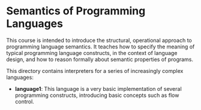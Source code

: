 # Semantics of Programming Languages

This course is intended to introduce the structural, operational approach to programming language semantics. It teaches how to specify the meaning of typical programming language constructs, in the context of language design, and how to reason formally about semantic properties of programs.

This directory contains interpreters for a series of increasingly complex languages:
- **language1**: This language is a very basic implementation of several programming constructs, introducing basic concepts such as flow control.
